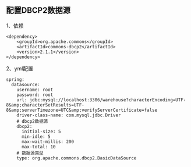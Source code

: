 ## 配置DBCP2数据源

1、依赖

    <dependency>
        <groupId>org.apache.commons</groupId>
        <artifactId>commons-dbcp2</artifactId>
        <version>2.1.1</version>
    </dependency>

2、yml配置

    spring:
      datasource:
        username: root
        password: root
        url: jdbc:mysql://localhost:3306/warehouse?characterEncoding=UTF-8&amp;characterSetResults=UTF-8&amp;serverTimezone=UTC&amp;verifyServerCertificate=false
        driver-class-name: com.mysql.jdbc.Driver
        # dbcp2数据源
        dbcp2:
          initial-size: 5
          min-idle: 5
          max-wait-millis: 200
          max-total: 10
        # 数据源类型
        type: org.apache.commons.dbcp2.BasicDataSource